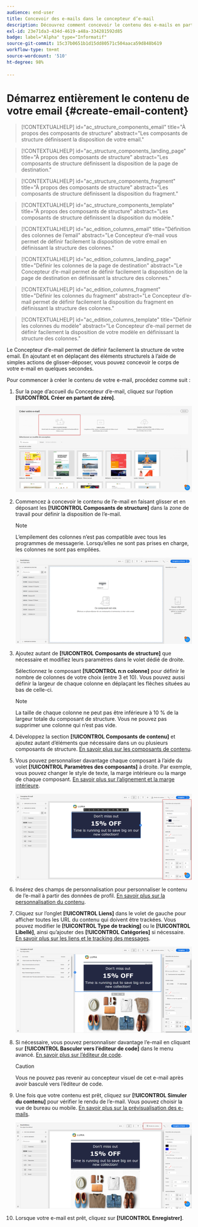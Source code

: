 ```yaml
---
audience: end-user
title: Concevoir des e-mails dans le concepteur d’e-mail
description: Découvrez comment concevoir le contenu des e-mails en partant de zéro.
exl-id: 23e71da3-434d-4619-a48a-334281592d85
badge: label="Alpha" type="Informatif"
source-git-commit: 15c37b0651b1d15dd80571c504aaca59d848b619
workflow-type: tm+mt
source-wordcount: '510'
ht-degree: 98%

---
```


# Démarrez entièrement le contenu de votre email {#create-email-content}

>[!CONTEXTUALHELP]
>id="ac_structure_components_email"
>title="À propos des composants de structure"
>abstract="Les composants de structure définissent la disposition de votre email."

>[!CONTEXTUALHELP]
>id="ac_structure_components_landing_page"
>title="À propos des composants de structure"
>abstract="Les composants de structure définissent la disposition de la page de destination."

>[!CONTEXTUALHELP]
>id="ac_structure_components_fragment"
>title="À propos des composants de structure"
>abstract="Les composants de structure définissent la disposition du fragment."

>[!CONTEXTUALHELP]
>id="ac_structure_components_template"
>title="À propos des composants de structure"
>abstract="Les composants de structure définissent la disposition du modèle."


>[!CONTEXTUALHELP]
>id="ac_edition_columns_email"
>title="Définition des colonnes de l’email"
>abstract="Le Concepteur d’e-mail vous permet de définir facilement la disposition de votre email en définissant la structure des colonnes."

>[!CONTEXTUALHELP]
>id="ac_edition_columns_landing_page"
>title="Définir les colonnes de la page de destination"
>abstract="Le Concepteur d’e-mail permet de définir facilement la disposition de la page de destination en définissant la structure des colonnes."

>[!CONTEXTUALHELP]
>id="ac_edition_columns_fragment"
>title="Définir les colonnes du fragment"
>abstract="Le Concepteur d’e-mail permet de définir facilement la disposition du fragment en définissant la structure des colonnes."

>[!CONTEXTUALHELP]
>id="ac_edition_columns_template"
>title="Définir les colonnes du modèle"
>abstract="Le Concepteur d’e-mail permet de définir facilement la disposition de votre modèle en définissant la structure des colonnes."

Le Concepteur d’e-mail permet de définir facilement la structure de votre email. En ajoutant et en déplaçant des éléments structurels à l’aide de simples actions de glisser-déposer, vous pouvez concevoir le corps de votre e-mail en quelques secondes.

Pour commencer à créer le contenu de votre e-mail, procédez comme suit :

1. Sur la page d’accueil du Concepteur d’e-mail, cliquez sur l’option **[!UICONTROL Créer en partant de zéro]**.

   ![](assets/email_designer.png)

1. Commencez à concevoir le contenu de l’e-mail en faisant glisser et en déposant les **[!UICONTROL Composants de structure]** dans la zone de travail pour définir la disposition de l’e-mail.

   >[!NOTE]
   >
   >L’empilement des colonnes n’est pas compatible avec tous les programmes de messagerie. Lorsqu’elles ne sont pas prises en charge, les colonnes ne sont pas empilées.

   <!--Once placed in the email, you cannot move nor remove your components unless there is already a content component or a fragment placed inside. This is not true in AJO - TBC?-->

   ![](assets/email_designer_2.png)

1. Ajoutez autant de **[!UICONTROL Composants de structure]** que nécessaire et modifiez leurs paramètres dans le volet dédié de droite.

   Sélectionnez le composant **[!UICONTROL n:n colonne]** pour définir le nombre de colonnes de votre choix (entre 3 et 10). Vous pouvez aussi définir la largeur de chaque colonne en déplaçant les flèches situées au bas de celle-ci.

   >[!NOTE]
   >
   >La taille de chaque colonne ne peut pas être inférieure à 10 % de la largeur totale du composant de structure. Vous ne pouvez pas supprimer une colonne qui n’est pas vide.

1. Développez la section **[!UICONTROL Composants de contenu]** et ajoutez autant d’éléments que nécessaire dans un ou plusieurs composants de structure. [En savoir plus sur les composants de contenu](content-components.md).

1. Vous pouvez personnaliser davantage chaque composant à l’aide du volet **[!UICONTROL Paramètres des composants]** à droite. Par exemple, vous pouvez changer le style de texte, la marge intérieure ou la marge de chaque composant. [En savoir plus sur l’alignement et la marge intérieure](alignment-and-padding.md).

   ![](assets/email_designer_5.png)

1. Insérez des champs de personnalisation pour personnaliser le contenu de l’e-mail à partir des données de profil. [En savoir plus sur la personnalisation du contenu](../personalization/personalize.md).

1. Cliquez sur l’onglet **[!UICONTROL Liens]** dans le volet de gauche pour afficher toutes les URL du contenu qui doivent être trackées. Vous pouvez modifier le **[!UICONTROL Type de tracking]** ou le **[!UICONTROL Libellé]**, ainsi qu’ajouter des **[!UICONTROL Catégories]** si nécessaire. [En savoir plus sur les liens et le tracking des messages](message-tracking.md).

   ![](assets/email_designer_7.png)

1. Si nécessaire, vous pouvez personnaliser davantage l’e-mail en cliquant sur **[!UICONTROL Basculer vers l’éditeur de code]** dans le menu avancé. [En savoir plus sur l’éditeur de code](code-content.md).

   >[!CAUTION]
   >
   >Vous ne pouvez pas revenir au concepteur visuel de cet e-mail après avoir basculé vers l’éditeur de code.

1. Une fois que votre contenu est prêt, cliquez sur **[!UICONTROL Simuler du contenu]** pour vérifier le rendu de l’e-mail. Vous pouvez choisir la vue de bureau ou mobile. [En savoir plus sur la prévisualisation des e-mails](../preview-test/preview-test.md).

   ![](assets/email_designer_28.png)

1. Lorsque votre e-mail est prêt, cliquez sur **[!UICONTROL Enregistrer]**.

